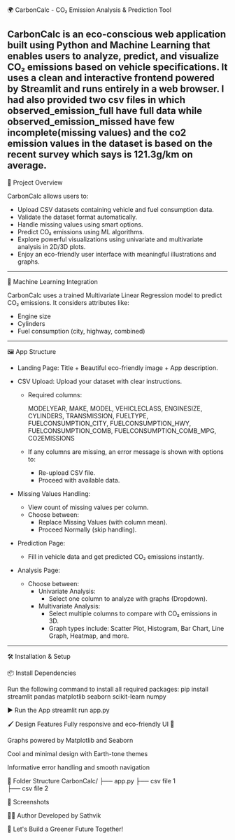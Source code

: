 🌍 CarbonCalc - CO₂ Emission Analysis & Prediction Tool

CarbonCalc is an eco-conscious web application built using Python and Machine Learning that enables users to analyze, predict, and visualize CO₂ emissions based on vehicle specifications. It uses a clean and interactive frontend powered by Streamlit and runs entirely in a web browser.
I had also provided two csv files in which observed_emission_full have full data while observed_emission_missed have few incomplete(missing values) and the co2 emission values in the dataset is based on the recent survey which says is 121.3g/km on average.
---

 🚀 Project Overview

CarbonCalc allows users to:
- Upload CSV datasets containing vehicle and fuel consumption data.
- Validate the dataset format automatically.
- Handle missing values using smart options.
- Predict CO₂ emissions using ML algorithms.
- Explore powerful visualizations using univariate and multivariate analysis in 2D/3D plots.
- Enjoy an eco-friendly user interface with meaningful illustrations and graphs.

---

 🧠 Machine Learning Integration

CarbonCalc uses a trained Multivariate Linear Regression model to predict CO₂ emissions. It considers attributes like:
- Engine size
- Cylinders
- Fuel consumption (city, highway, combined)

---

 🖼️ App Structure

- Landing Page: Title + Beautiful eco-friendly image + App description.
- CSV Upload: Upload your dataset with clear instructions.
  - Required columns:
    
    MODELYEAR, MAKE, MODEL, VEHICLECLASS, ENGINESIZE, CYLINDERS, TRANSMISSION, 
    FUELTYPE, FUELCONSUMPTION_CITY, FUELCONSUMPTION_HWY, FUELCONSUMPTION_COMB, 
    FUELCONSUMPTION_COMB_MPG, CO2EMISSIONS
    
  - If any columns are missing, an error message is shown with options to:
    - Re-upload CSV file.
    - Proceed with available data.

- Missing Values Handling:
  - View count of missing values per column.
  - Choose between:
    - Replace Missing Values (with column mean).
    - Proceed Normally (skip handling).

- Prediction Page:
  - Fill in vehicle data and get predicted CO₂ emissions instantly.

- Analysis Page:
  - Choose between:
    - Univariate Analysis:
      - Select one column to analyze with graphs (Dropdown).
    - Multivariate Analysis:
      - Select multiple columns to compare with CO₂ emissions in 3D.
      - Graph types include: Scatter Plot, Histogram, Bar Chart, Line Graph, Heatmap, and more.

---

 🛠️ Installation & Setup

 📦 Install Dependencies

Run the following command to install all required packages:
pip install streamlit pandas matplotlib seaborn scikit-learn numpy

▶️ Run the App
streamlit run app.py

🖌️ Design Features
Fully responsive and eco-friendly UI 🌿

Graphs powered by Matplotlib and Seaborn

Cool and minimal design with Earth-tone themes

Informative error handling and smooth navigation

📁 Folder Structure
CarbonCalc/
├── app.py
├── csv file 1              
├── csv file 2

📸 Screenshots


👨‍💻 Author
Developed by Sathvik

🌱 Let's Build a Greener Future Together!
